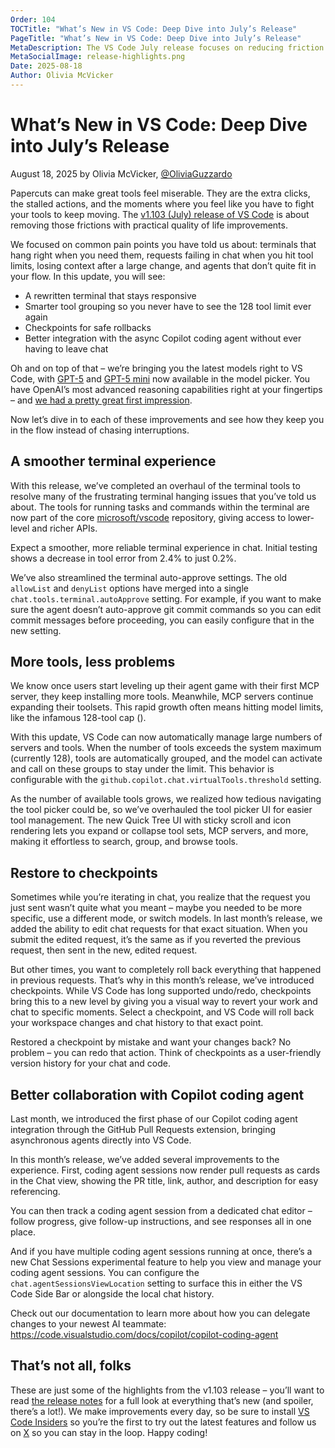 ```yaml
---
Order: 104
TOCTitle: "What’s New in VS Code: Deep Dive into July’s Release"
PageTitle: "What’s New in VS Code: Deep Dive into July’s Release"
MetaDescription: The VS Code July release focuses on reducing friction for users, with rewriting the terminal tools, adding virtual tools to bypass the 128 tool limit, introducing checkpoints, and more.
MetaSocialImage: release-highlights.png
Date: 2025-08-18
Author: Olivia McVicker
---
```


# What’s New in VS Code: Deep Dive into July’s Release

August 18, 2025 by Olivia McVicker, [@OliviaGuzzardo](https://twitter.com/oliviaguzzardo)

Papercuts can make great tools feel miserable. They are the extra clicks, the stalled actions, and the moments where you feel like you have to fight your tools to keep moving. The [v1.103 (July) release of VS Code](https://code.visualstudio.com/updates/v1_103) is about removing those frictions with practical quality of life improvements.

We focused on common pain points you have told us about: terminals that hang right when you need them, requests failing in chat when you hit tool limits, losing context after a large change, and agents that don’t quite fit in your flow. In this update, you will see:
- A rewritten terminal that stays responsive
- Smarter tool grouping so you never have to see the 128 tool limit ever again
- Checkpoints for safe rollbacks
- Better integration with the async Copilot coding agent without ever having to leave chat

Oh and on top of that – we’re bringing you the latest models right to VS Code, with [GPT-5](https://github.blog/changelog/2025-08-07-openai-gpt-5-is-now-in-public-preview-for-github-copilot/) and [GPT-5 mini](https://github.blog/changelog/2025-08-13-gpt-5-mini-now-available-in-github-copilot-in-public-preview/) now available in the model picker. You have OpenAI’s most advanced reasoning capabilities right at your fingertips – and [we had a pretty great first impression](https://youtu.be/wqc85X2rpEY).

Now let’s dive in to each of these improvements and see how they keep you in the flow instead of chasing interruptions.

## A smoother terminal experience

With this release, we’ve completed an overhaul of the terminal tools to resolve many of the frustrating terminal hanging issues that you’ve told us about. The tools for running tasks and commands within the terminal are now part of the core [microsoft/vscode](https://github.com/microsoft/vscode) repository, giving access to lower-level and richer APIs.

Expect a smoother, more reliable terminal experience in chat. Initial testing shows a decrease in tool error from 2.4% to just 0.2%.

We’ve also streamlined the terminal auto-approve settings. The old `allowList` and `denyList` options have merged into a single `chat.tools.terminal.autoApprove` setting. For example, if you want to make sure the agent doesn’t auto-approve git commit commands so you can edit commit messages before proceeding, you can easily configure that in the new setting.

<!-- screenshot/gif -->

## More tools, less problems

We know once users start leveling up their agent game with their first MCP server, they keep installing more tools. Meanwhile, MCP servers continue expanding their toolsets. This rapid growth often means hitting model limits, like the infamous 128-tool cap (<!-- TODO: find screenshot of this issue -->).

With this update, VS Code can now automatically manage large numbers of servers and tools. When the number of tools exceeds the system maximum (currently 128), tools are automatically grouped, and the model can activate and call on these groups to stay under the limit. This behavior is configurable with the `github.copilot.chat.virtualTools.threshold` setting.

<!-- screenshot -->

As the number of available tools grows, we realized how tedious navigating the tool picker could be, so we’ve overhauled the tool picker UI for easier tool management. The new Quick Tree UI with sticky scroll and icon rendering lets you expand or collapse tool sets, MCP servers, and more, making it effortless to search, group, and browse tools.

<!-- screenshot -->

## Restore to checkpoints

Sometimes while you’re iterating in chat, you realize that the request you just sent wasn’t quite what you meant – maybe you needed to be more specific, use a different mode, or switch models. In last month’s release, we added the ability to edit chat requests for that exact situation. When you submit the edited request, it’s the same as if you reverted the previous request, then sent in the new, edited request.

<!-- insert screenshot -->

But other times, you want to completely roll back everything that happened in previous requests. That’s why in this month’s release, we’ve introduced checkpoints. While VS Code has long supported undo/redo, checkpoints bring this to a new level by giving you a visual way to revert your work and chat to specific moments. Select a checkpoint, and VS Code will roll back your workspace changes and chat history to that exact point.

<!-- insert gif -->

Restored a checkpoint by mistake and want your changes back? No problem – you can redo that action. Think of checkpoints as a user-friendly version history for your chat and code.

<!-- insert gif -->

## Better collaboration with Copilot coding agent

Last month, we introduced the first phase of our Copilot coding agent integration <!-- TODO: link to Burke’s blogpost --> through the GitHub Pull Requests extension, bringing asynchronous agents directly into VS Code.

In this month’s release, we’ve added several improvements to the experience. First, coding agent sessions now render pull requests as cards in the Chat view, showing the PR title, link, author, and description for easy referencing.

<!-- screenshot -->

You can then track a coding agent session from a dedicated chat editor – follow progress, give follow-up instructions, and see responses all in one place.

<!-- screenshot -->

And if you have multiple coding agent sessions running at once, there’s a new Chat Sessions experimental feature to help you view and manage your coding agent sessions. You can configure the `chat.agentSessionsViewLocation` setting to surface this in either the VS Code Side Bar or alongside the local chat history.

<!-- screenshot -->

Check out our documentation to learn more about how you can delegate changes to your newest AI teammate: https://code.visualstudio.com/docs/copilot/copilot-coding-agent

## That’s not all, folks

These are just some of the highlights from the v1.103 release – you’ll want to read [the release notes](https://aka.ms/VSCodeRelease) for a full look at everything that’s new (and spoiler, there’s a lot!). We make improvements every day, so be sure to install [VS Code Insiders](https://code.visualstudio.com/insiders/) so you’re the first to try out the latest features and follow us on [X](https://x.com/code) so you can stay in the loop. Happy coding!
